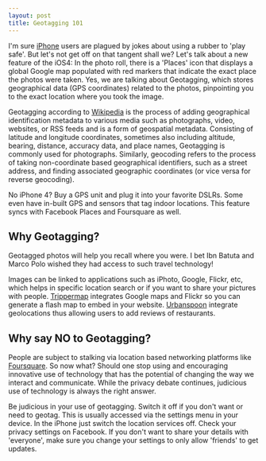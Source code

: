 ```yaml
---
layout: post
title: Geotagging 101
---
```


I'm sure <a href="http://www.apple.com/iphone/">iPhone</a> users are plagued by jokes about using a rubber to 'play safe'. But let's not get off on that tangent shall we? Let's talk about a new feature of the iOS4: In the photo roll, there is a 'Places' icon that displays  a global Google map populated with red markers that indicate the exact place the photos were taken. Yes, we are talking about Geotagging, which stores geographical data (GPS coordinates) related to the photos, pinpointing you to the exact location where you took the image.

Geotagging according to <a href="http://en.wikipedia.org/wiki/Geotagging">Wikipedia</a> is the process of adding geographical identification metadata to various media such as photographs, video, websites, or RSS feeds and is a form of geospatial metadata. Consisting of latitude and longitude coordinates, sometimes also including altitude, bearing, distance, accuracy data, and place names, Geotagging is commonly used for photographs. Similarly, geocoding refers to the process of taking non-coordinate based geographical identifiers, such as a street address, and finding associated geographic coordinates (or vice versa for reverse geocoding). 

No iPhone 4? Buy a GPS unit and plug it into your favorite DSLRs. Some even have in-built GPS and sensors that tag indoor locations. This feature syncs with Facebook Places and Foursquare as well.

## Why Geotagging?

Geotagged photos will help you recall where you were. I bet Ibn Batuta and Marco Polo wished they had access to such travel technology!

Images can be linked to applications such as iPhoto, Google, Flickr, etc, which helps in specific location search or if you want to share your pictures with people. <a href="http://www.flickrmap.com/">Trippermap</a> integrates Google maps and Flickr so you can generate a flash map to embed in your website. <a href="http://www.urbanspoon.com/">Urbanspoon</a> integrate geolocations thus allowing users to add reviews of restaurants.

## Why say NO to Geotagging?

People are subject to stalking via location based networking platforms like <a href="http://foursquare.com/">Foursquare</a>. So now what? Should one stop using and encouraging innovative use of technology that has the potential of changing the way we interact and communicate. While the privacy debate continues, judicious use of technology is always the right answer.

Be judicious in your use of geotagging. Switch it off if you don't want or need to geotag. This is usually accessed via the settings menu in your device. In the iPhone just switch the location services off. Check your privacy settings on Facebook. If you don't want to share your details with 'everyone', make sure you change your settings to only allow 'friends' to get updates.
